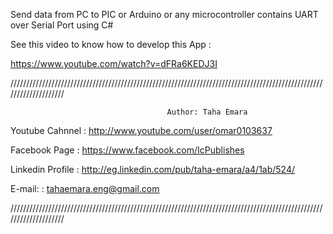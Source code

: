 Send data from PC to PIC or Arduino or any microcontroller contains UART over Serial Port using C#

See this video to know how to develop this App :

https://www.youtube.com/watch?v=dFRa6KEDJ3I

 ////////////////////////////////////////////////////////////////////////////////////////////////////////////////////

                                       Author: Taha Emara


   Youtube Cahnnel  :  http://www.youtube.com/user/omar0103637

   Facebook Page    :  https://www.facebook.com/IcPublishes

   Linkedin Profile :  http://eg.linkedin.com/pub/taha-emara/a4/1ab/524/

   E-mail:          :  tahaemara.eng@gmail.com

////////////////////////////////////////////////////////////////////////////////////////////////////////////////////

